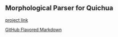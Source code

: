 ## Morphological Parser for Quichua

<a href="https://yu2.github.io/parser/parser.html" target="_blank">project link</a>

<a href="https://guides.github.com/features/mastering-markdown/" target="_blank">GitHub Flavored Markdown</a>
